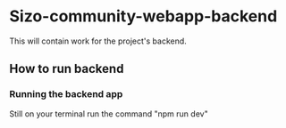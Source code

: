 # Sizo-community-webapp-backend
This will contain work for the project's backend.

## How to run backend

### Running the backend app
Still on your terminal run the command "npm run dev"